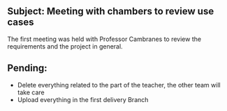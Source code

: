 ## Subject: Meeting with chambers to review use cases

  The first meeting was held with Professor Cambranes to review the requirements and the project in general.

## Pending:

 + Delete everything related to the part of the teacher, the other team will take care
 + Upload everything in the first delivery Branch